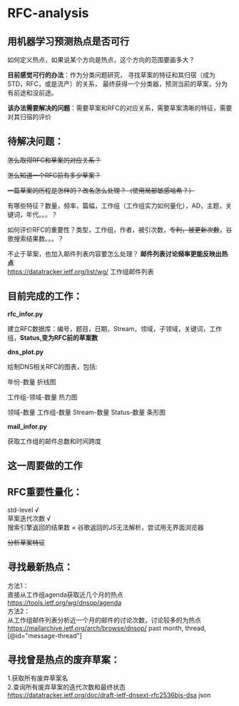 # RFC-analysis

## 用机器学习预测热点是否可行 

如何定义热点，如果说某个方向是热点，这个方向的范围要画多大？


**目前感觉可行的办法**：作为分类问题研究， 寻找草案的特征和其归宿（成为STD，RFC，或是流产）的关系， 最终获得一个分类器，预测当前的草案，分为有前途和没前途。

**该办法需要解决的问题**：需要草案和RFC的对应关系，需要草案清晰的特征，需要对其归宿的评价

## 待解决问题：

~~怎么取得RFC和草案的对应关系？~~

~~怎么知道一个RFC前有多少草案？~~

~~一篇草案的历程是怎样的？改名怎么处理？（使用局部敏感哈希？）~~

有哪些特征？数量，频率，篇幅，工作组（工作组实力如何量化），AD，主题，关键词，年代。。。？

如何评价RFC的重要性？类型，工作组，作者，被引次数，~~专利，被更新次数~~，谷歌搜索结果数。。。？

不止于草案，也加入邮件列表内容要怎么处理？ **邮件列表讨论频率更能反映出热点**  
https://datatracker.ietf.org/list/wg/   工作组邮件列表


## 目前完成的工作：

**rfc_infor.py**

建立RFC数据库：编号，题目，日期，Stream，领域，子领域，关键词，工作组，**Status,变为RFC前的草案数**

**dns_plot.py**

绘制DNS相关RFC的图表，包括:

年份-数量 折线图

工作组-领域-数量 热力图

领域-数量 工作组-数量 Stream-数量 Status-数量 条形图

**mail_infor.py**

获取工作组的邮件总数和时间跨度

## 这一周要做的工作

## RFC重要性量化：  
  std-level √  
  草案迭代次数 √  
  搜索引擎返回的结果数 × 谷歌返回的JS无法解析，尝试用无界面浏览器  


~~分析草案特征~~  


## 寻找最新热点：  

  方法1：  
  直接从工作组agenda获取近几个月的热点    
  https://tools.ietf.org/wg/dnsop/agenda  
  方法2：  
  从工作组邮件列表分析近一个月的邮件的讨论次数，讨论较多的为热点      
  https://mailarchive.ietf.org/arch/browse/dnsop/ past month, thread, [@id="message-thread"]  


## 寻找曾是热点的废弃草案：  

  1.获取所有废弃草案名  
  2.查询所有废弃草案的迭代次数和最终状态     
    https://datatracker.ietf.org/doc/draft-ietf-dnsext-rfc2536bis-dsa  json  
